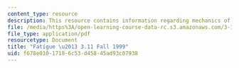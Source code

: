 ```yaml
---
content_type: resource
description: This resource contains information regarding mechanics of materials.
file: /media/https%3A/open-learning-course-data-rc.s3.amazonaws.com/3-11-mechanics-of-materials-fall-1999/f678e01017186c53d45845ad93c07938_MIT3_11F99_fatigue.pdf
file_type: application/pdf
resourcetype: Document
title: "Fatigue \u2013 3.11 Fall 1999"
uid: f678e010-1718-6c53-d458-45ad93c07938
---
```

